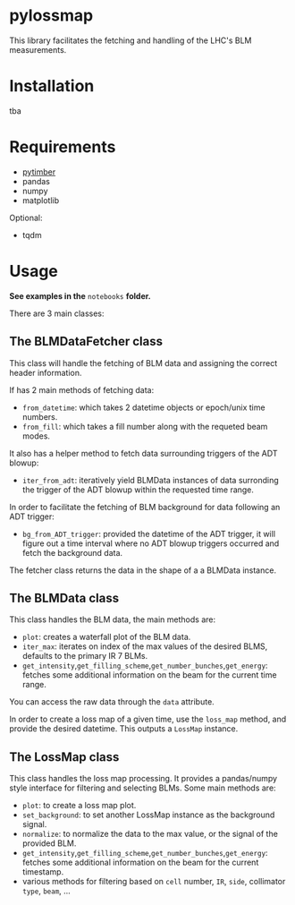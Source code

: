 # pylossmap

This library facilitates the fetching and handling of the LHC's BLM measurements.

# Installation

tba

# Requirements

* [pytimber](https://www.github.com/rdemaria/pytimber)
* pandas
* numpy
* matplotlib

Optional:
* tqdm

# Usage

**See examples in the** `notebooks` **folder.**

There are 3 main classes:

## The BLMDataFetcher class

This class will handle the fetching of BLM data and assigning the correct header information.

If has 2 main methods of fetching data:

* `from_datetime`: which takes 2 datetime objects or epoch/unix time numbers.
* `from_fill`: which takes a fill number along with the requeted beam modes.

It also has a helper method to fetch data surrounding triggers of the ADT blowup:

* `iter_from_adt`: iteratively yield BLMData instances of data surronding the trigger of the ADT blowup within the requested time range.

In order to facilitate the fetching of BLM background for data following an ADT trigger:

* `bg_from_ADT_trigger`: provided the datetime of the ADT trigger, it will figure out a time interval where no ADT blowup triggers occurred and fetch the background data.

The fetcher class returns the data in the shape of a a BLMData instance.

## The BLMData class

This class handles the BLM data, the main methods are:

* `plot`: creates a waterfall plot of the BLM data.
* `iter_max`: iterates on index of the max values of the desired BLMS, defaults to the primary IR 7 BLMs.
* `get_intensity`,`get_filling_scheme`,`get_number_bunches`,`get_energy`: fetches some additional information on the beam for the current time range.

You can access the raw data through the `data` attribute.

In order to create a loss map of a given time, use the `loss_map` method, and provide the desired datetime. This outputs a `LossMap` instance.

## The LossMap class

This class handles the loss map processing. It provides a pandas/numpy style interface for filtering and selecting BLMs.
Some main methods are:

* `plot`: to create a loss map plot.
* `set_background`: to set another LossMap instance as the background signal.
* `normalize`: to normalize the data to the max value, or the signal of the provided BLM.
* `get_intensity`,`get_filling_scheme`,`get_number_bunches`,`get_energy`: fetches some additional information on the beam for the current timestamp.
* various methods for filtering based on `cell` number, `IR`, `side`, collimator `type`, `beam`, ...
